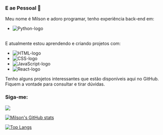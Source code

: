 ### E ae Pessoal 👋

Meu nome é Milson e adoro programar, tenho experiência  back-end em:

  - <img src="https://img.shields.io/badge/Python-3776AB?style=for-the-badge&logo=python&logoColor=white" alt="Python-logo"/>
<br>
E atualmente estou aprendendo e criando projetos com:
<br>
<ul>
  <li><img src="https://img.shields.io/badge/HTML5-E34F26?style=for-the-badge&logo=html5&logoColor=white" alt="HTML-logo"/></li>
  <li><img src="https://img.shields.io/badge/CSS3-1572B6?style=for-the-badge&logo=css3&logoColor=white" alt="CSS-logo"/></li>
  <li><img src="https://img.shields.io/badge/JavaScript-F7DF1E?style=for-the-badge&logo=javascript&logoColor=black" alt="JavaScript-logo"/></li>
  <li><img src="https://img.shields.io/badge/React-20232A?style=for-the-badge&logo=react&logoColor=61DAFB" alt="React-logo"/></li>
 </ul>
 
 Tenho alguns projetos interessantes que estão disponíveis aqui no GitHub. Fiquem a vontade para consultar e tirar dúvidas.
 
 ### Siga-me:
 
 <a href="https://www.linkedin.com/in/milson-fortunato-neto-20542396/"> <img src="https://img.shields.io/badge/LinkedIn-0077B5?style=for-the-badge&logo=linkedin&logoColor=white"/></a>

[![Milson's GitHub stats](https://github-readme-stats.vercel.app/api?username=1000sonGit)](https://github.com/anuraghazra/github-readme-stats)


[![Top Langs](https://github-readme-stats.vercel.app/api/top-langs/?username=1000sonGit)](https://github.com/anuraghazra/github-readme-stats)
<!--
**1000sonGit/1000sonGit** is a ✨ _special_ ✨ repository because its `README.md` (this file) appears on your GitHub profile.

Here are some ideas to get you started:

- 🔭 I’m currently working on ...
- 🌱 I’m currently learning ...
- 👯 I’m looking to collaborate on ...
- 🤔 I’m looking for help with ...
- 💬 Ask me about ...
- 📫 How to reach me: ...
- 😄 Pronouns: ...
- ⚡ Fun fact: ...
-->
